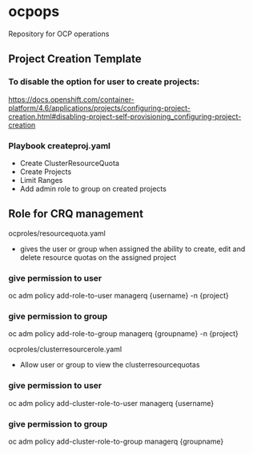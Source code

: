 # ocpops




Repository for OCP operations


## Project Creation Template ##
### To disable the option for user to create projects:

https://docs.openshift.com/container-platform/4.6/applications/projects/configuring-project-creation.html#disabling-project-self-provisioning_configuring-project-creation


### Playbook createproj.yaml ###
- Create ClusterResourceQuota
- Create Projects
- Limit Ranges
- Add admin role to group on created projects


## Role for CRQ management ##

ocproles/resourcequota.yaml

- gives the user or group when assigned the ability to create, edit and delete resource quotas on the assigned project

### give permission to user ###
oc adm policy add-role-to-user managerq {username} -n {project}

### give permission to group ###
oc adm policy add-role-to-group managerq {groupname} -n {project}



ocproles/clusterresourcerole.yaml

- Allow user or group to view the clusterresourcequotas

### give permission to user ###
oc adm policy add-cluster-role-to-user managerq {username}

### give permission to group ###
oc adm policy add-cluster-role-to-group managerq {groupname}


